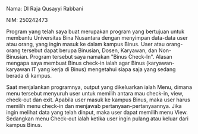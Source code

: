 Nama: DI Raja Qusayyi Rabbani

NIM: 250242473

Program yang telah saya buat merupakan program yang bertujuan untuk membantu Universitas Bina Nusantara dengan menyimpan 
data-data user atau orang, yang ingin masuk ke dalam kampus Binus. User atau orang-orang tersebut dapat berupa Binusian, Dosen,
Karyawan, dan Non-Binusian. Program tersebut saya namakan "Binus Check-In". Alasan mengapa saya membuat Binus check-in ialah agar 
Binus (karyawan-karyawan IT yang kerja di Binus) mengetahui siapa saja yang sedang berada di kampus. 

Saat menjalankan programnya, output yang dikeluarkan ialah Menu, dimana menu tersebut menyuruh user untuk memilih antara mau 
check-in, view, check-out dan exit. Apabila user masuk ke kampus Binus, maka user harus memilih menu check-in dan 
menjawab pertanyaan-pertanyaannya. Jika ingin melihat data yang telah dinput, maka user dapat memilih menu View.
Sedangkan menu Check-out ialah ketika user ingin pulang atau keluar dari kampus Binus. 

